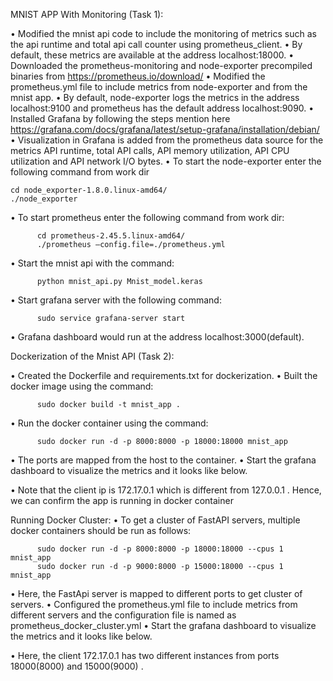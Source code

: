 MNIST APP With Monitoring (Task 1):

• Modified the mnist api code to include the monitoring of metrics such as the api runtime and total api call counter using prometheus_client.
• By default, these metrics are available at the address localhost:18000.
• Downloaded the prometheus-monitoring and node-exporter precompiled binaries from https://prometheus.io/download/ 
• Modified the prometheus.yml file to include metrics from node-exporter and from the mnist app.
• By default, node-exporter logs the metrics in the address  localhost:9100 and prometheus has the default address localhost:9090.
• Installed Grafana by following the steps mention here https://grafana.com/docs/grafana/latest/setup-grafana/installation/debian/ 
• Visualization in Grafana is added from the prometheus data source for the metrics API runtime, total API calls, API memory utilization, API CPU utilization and API network I/O bytes.
• To start the node-exporter enter the following command from work dir

	cd node_exporter-1.8.0.linux-amd64/ 
	./node_exporter
          
• To start prometheus enter the following command from work dir:

          cd prometheus-2.45.5.linux-amd64/
          ./prometheus –config.file=./prometheus.yml

• Start the mnist api with the command:

          python mnist_api.py Mnist_model.keras

• Start grafana server with the following command:

          sudo service grafana-server start

• Grafana dashboard would run at the address localhost:3000(default).


Dockerization of the Mnist API (Task 2):

• Created the Dockerfile and requirements.txt for dockerization.
• Built the docker image using the command:

          sudo docker build -t mnist_app .
          
• Run the docker container using the command:

          sudo docker run -d -p 8000:8000 -p 18000:18000 mnist_app

• The ports are mapped from the host to the container.
• Start the grafana dashboard to visualize the metrics and it looks like below.

• Note that the client ip is 172.17.0.1 which is different from 127.0.0.1 . Hence, we can confirm the app is running in docker container

Running Docker Cluster:
• To get a cluster of FastAPI servers, multiple docker containers should be run as follows:

          sudo docker run -d -p 8000:8000 -p 18000:18000 --cpus 1 mnist_app
          sudo docker run -d -p 9000:8000 -p 15000:18000 --cpus 1 mnist_app
• Here, the FastApi server is mapped to different ports to get cluster of servers.
• Configured the prometheus.yml file to include metrics from different servers and the configuration file is named as prometheus_docker_cluster.yml
• Start the grafana dashboard to visualize the metrics and it looks like below.

• Here, the client 172.17.0.1 has two different instances from ports 18000(8000) and 15000(9000) . 
